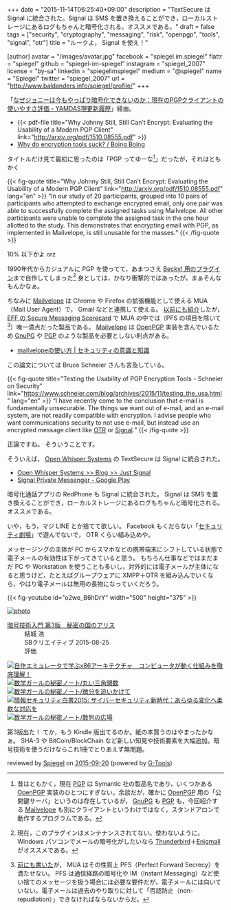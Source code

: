 +++
date = "2015-11-14T06:25:40+09:00"
description = "TextSecure は Signal に統合された。Signal は SMS を置き換えることができ，ローカルストレージにあるログもちゃんと暗号化される。オススメである。"
draft = false
tags = ["security", "cryptography", "messaging", "risk", "openpgp", "tools", "signal", "otr"]
title = "ルークよ， Signal を使え！"

[author]
  avatar = "/images/avatar.jpg"
  facebook = "spiegel.im.spiegel"
  flattr = "spiegel"
  github = "spiegel-im-spiegel"
  instagram = "spiegel_2007"
  license = "by-sa"
  linkedin = "spiegelimspiegel"
  medium = "@spiegel"
  name = "Spiegel"
  twitter = "spiegel_2007"
  url = "http://www.baldanders.info/spiegel/profile/"
+++

「[なぜジョニーは今もやっぱり暗号化できないのか：現在のPGPクライアントの使いやすさ評価 - YAMDAS現更新履歴](http://d.hatena.ne.jp/yomoyomo/20151112/jonnycantencrypt)」経由。

- {{< pdf-file title="Why Johnny Still, Still Can’t Encrypt: Evaluating the Usability of a Modern PGP Client" link="http://arxiv.org/pdf/1510.08555.pdf" >}}
- [Why do encryption tools suck? / Boing Boing](http://boingboing.net/2015/11/06/why-do-encryption-tools-suck.html)

タイトルだけ見て最初に思ったのは「PGP ってゆーな[^a]」だったが，それはともかく

[^a]: 昔はともかく，現在 [PGP] は Symantic 社の製品名であり，いくつかある [OpenPGP] 実装のひとつにすぎない。余談だが，確かに [OpenPGP] 用の「公開鍵サーバ」というのは存在しているが， [GnuPG] も [PGP] も，今回紹介する [Mailvelope] も別にクライアントというわけではなく，スタンドアロンで動作するプログラムである。

{{< fig-quote title="Why Johnny Still, Still Can’t Encrypt: Evaluating the Usability of a Modern PGP Client" link="http://arxiv.org/pdf/1510.08555.pdf" lang="en" >}}
<q>In our study of 20 participants, grouped into 10 pairs of participants who attempted to exchange encrypted email, only one pair was able to successfully complete the assigned tasks using Mailvelope. All other participants were unable to complete the assigned task in the one hour allotted to the study.
This demonstrates that encrypting email with PGP, as implemented in Mailvelope, is still unusable for the masses.</q>
{{< /fig-quote >}}

10% 以下かよ orz

1990年代からカジュアルに PGP を使ってて，あまつさえ [Becky! 用のプラグイン](http://hp.vector.co.jp/authors/VA023900/gpg-pin/)まで自作してしまった[^a2] 身としては，かなり衝撃的ではあったが，まぁそんなもんかなぁ。

[^a2]: 現在，このプラグインはメンテナンスされてない。使わないように。 Windows パソコンでメールの暗号化がしたいなら [Thunderbird](https://www.mozilla.org/thunderbird/)＋[Enigmail](https://addons.mozilla.org/thunderbird/addon/enigmail/) がオススメである。

ちなみに [Mailvelope] は Chrome や Firefox の拡張機能として使える MUA（Mail User Agent）で， Gmail などと連携して使える。
[以前にも紹介](http://www.baldanders.info/spiegel/log2/000782.shtml "安全なメッセージング・アプリとは（追記あり） — Baldanders.info")したが， [EFF の Secure Messaging Scorecard](https://www.eff.org/secure-messaging-scorecard) で MUA の中では（PFS の項目を除いて[^b]）唯一満点だった製品である。
[Mailvelope] は [OpenPGP] 実装を含んでいるため [GnuPG] や [PGP] のような製品を必要としない利点がある。

[^b]: [前にも書いた](http://www.baldanders.info/spiegel/log2/000782.shtml "安全なメッセージング・アプリとは（追記あり） — Baldanders.info")が， MUA はその性質上 PFS（Perfect Forward Secrecy）を満たせない。 PFS は通信経路の暗号化や IM（Instant Messaging）など使い捨てのメッセージを扱う場合には必要な要件だが，電子メールには向いていない。電子メールは過去のやり取りに対して「否認防止（non-repudiation）」できなければならないからだ。

- [mailvelopeの使い方 | セキュリティの意識と知識](http://security.hondaclinic.jp/%E6%9A%97%E5%8F%B7%E3%81%AE%E3%81%99%E3%81%99%E3%82%81/mailvelope%E3%81%AE%E4%BD%BF%E3%81%84%E6%96%B9/)

この論文については Bruce Schneier さんも言及している。

{{< fig-quote title="Testing the Usability of PGP Encryption Tools - Schneier on Security" link="https://www.schneier.com/blog/archives/2015/11/testing_the_usa.html" lang="en" >}}
<q>I have recently come to the conclusion that e-mail is fundamentally unsecurable. The things we want out of e-mail, and an e-mail system, are not readily compatible with encryption. I advise people who want communications security to not use e-mail, but instead use an encrypted message client like <a href="https://otr.cypherpunks.ca/">OTR</a> or <a href="https://whispersystems.org/">Signal</a>.</q>
{{< /fig-quote >}}

正論ですね。
そういうことです。

そういえば， [Open Whisper Systems](https://whispersystems.org/) の TextSecure は Signal に統合された。

- [Open Whisper Systems >> Blog >> Just Signal](https://whispersystems.org/blog/just-signal/)
- [Signal Private Messenger - Google Play](https://play.google.com/store/apps/details?id=org.thoughtcrime.securesms)

暗号化通話アプリの RedPhone も Signal に統合された。
Signal は SMS を置き換えることができ，ローカルストレージにあるログもちゃんと暗号化される。
オススメである。

いや，もう，マジ LINE とか捨てて欲しい。
Facebook もくだらない「[セキュリティ劇場](http://www.itmedia.co.jp/news/articles/1511/13/news077.html)」で遊んでないで， OTR くらい組み込めや。

メッセージングの主体が PC からスマホなどの携帯端末にシフトしている状態で電子メールの有効性は下がってきていると思う。
もちろん仕事などではまだまだ PC や Workstation を使うことも多いし，対外的には電子メールが主体になると思うけど，たとえばグループウェアに XMPP＋OTR を組み込んでいくなら，やはり電子メールは無用の長物になっていくだろう。

{{< fig-youtube id="o2we_B6hDrY" width="500" height="375" >}}

[OpenPGP]: https://tools.ietf.org/html/rfc4880 "RFC 4880 - OpenPGP Message Format"
[PGP]: https://www.symantec.com/encryption/ "PGP Encryption Software | Symantec"
[GnuPG]: https://www.gnupg.org/ "The GNU Privacy Guard"
[Mailvelope]: https://www.mailvelope.com/ "Mailvelope"

<div class="hreview" ><a class="item url" href="http://www.amazon.co.jp/exec/obidos/ASIN/B015643CPE/baldandersinf-22/"><img src="http://ecx.images-amazon.com/images/I/51t6yHHVwEL._SL160_.jpg" alt="photo" class="photo"  /></a><dl ><dt class="fn"><a class="item url" href="http://www.amazon.co.jp/exec/obidos/ASIN/B015643CPE/baldandersinf-22/">暗号技術入門 第3版　秘密の国のアリス</a></dt><dd>結城 浩 </dd><dd>SBクリエイティブ 2015-08-25</dd><dd>評価<abbr class="rating" title="5"><img src="http://g-images.amazon.com/images/G/01/detail/stars-5-0.gif" alt="" /></abbr> </dd></dl><p class="similar"><a href="http://www.amazon.co.jp/exec/obidos/ASIN/B0148FQNVC/baldandersinf-22/" target="_top"><img src="http://images.amazon.com/images/P/B0148FQNVC.09._SCTHUMBZZZ_.jpg"  alt="自作エミュレータで学ぶx86アーキテクチャ　コンピュータが動く仕組みを徹底理解！"  /></a> <a href="http://www.amazon.co.jp/exec/obidos/ASIN/B00W6NCLJM/baldandersinf-22/" target="_top"><img src="http://images.amazon.com/images/P/B00W6NCLJM.09._SCTHUMBZZZ_.jpg"  alt="数学ガールの秘密ノート/丸い三角関数"  /></a> <a href="http://www.amazon.co.jp/exec/obidos/ASIN/B00Y9EYOIW/baldandersinf-22/" target="_top"><img src="http://images.amazon.com/images/P/B00Y9EYOIW.09._SCTHUMBZZZ_.jpg"  alt="数学ガールの秘密ノート/微分を追いかけて"  /></a> <a href="http://www.amazon.co.jp/exec/obidos/ASIN/B012BYBTZC/baldandersinf-22/" target="_top"><img src="http://images.amazon.com/images/P/B012BYBTZC.09._SCTHUMBZZZ_.jpg"  alt="情報セキュリティ白書2015: サイバーセキュリティ新時代：あらゆる変化へ柔軟な対応を"  /></a> <a href="http://www.amazon.co.jp/exec/obidos/ASIN/B00W6NCLL0/baldandersinf-22/" target="_top"><img src="http://images.amazon.com/images/P/B00W6NCLL0.09._SCTHUMBZZZ_.jpg"  alt="数学ガールの秘密ノート/数列の広場"  /></a> </p>
<p class="description">第3版出た！ てか，もう Kindle 版出てるのか。紙の本買うのはやまったかなぁ。 SHA-3 や BitCoin/BlockChain など新しい知見や技術要素を大幅追加。暗号技術を使うだけならこれ1冊でとりあえず無問題。</p>
<p class="gtools" >reviewed by <a href='#maker' class='reviewer'>Spiegel</a> on <abbr class="dtreviewed" title="2015-09-20">2015-09-20</abbr> (powered by <a href="http://www.goodpic.com/mt/aws/index.html" >G-Tools</a>)</p>
</div>
